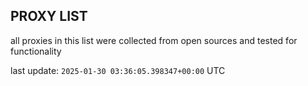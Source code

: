 ## PROXY LIST

all proxies in this list were collected from open sources and tested for functionality

last update: `2025-01-30 03:36:05.398347+00:00` UTC